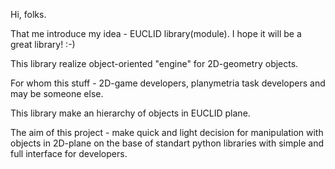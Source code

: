 Hi, folks.

That me introduce my idea - EUCLID library(module). I hope it will be a great library! :-)

This library realize object-oriented "engine" for 2D-geometry objects.

For whom this stuff - 2D-game developers, planymetria task developers and may be someone else.

This library make an hierarchy of objects in EUCLID plane.

The aim of this project - make quick and light decision for manipulation 
with objects in 2D-plane on the base of standart python libraries 
with simple and full interface for developers.
